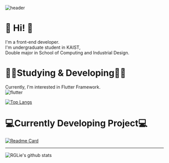 
![header](https://capsule-render.vercel.app/api?type=waving&color=auto&height=300&section=header&text=Welcome%20&fontSize=90&animation=fadeIn&fontAlignY=38&desc=I'm%20Jaehyun%20Jeong%20(RGLie)&descAlignY=51&descAlign=50)
  
# 👋 Hi! 👋
I'm a front-end developer.  
I'm undergraduate student in KAIST,    
Double major in School of Computing and Industrial Design.  


# 👨‍💻Studying & Developing👨‍💻
Currently, I'm interested in Flutter Framework.  
![flutter](https://img.shields.io/badge/flutter-02569B?style=for-the-badge&logo=flutter&logoColor=white>)
  
[![Top Langs](https://github-readme-stats.vercel.app/api/top-langs/?username=rglie&layout=compact)](https://github.com/anuraghazra/github-readme-stats)  
    
# 💻Currently Developing Project💻

[![Readme Card](https://github-readme-stats.vercel.app/api/pin/?username=RGLie&repo=TodayI)](https://github.com/RGLie/TodayI)


***

![RGLie's github stats](https://github-readme-stats.vercel.app/api?username=RGLie&show_icons=true)  




